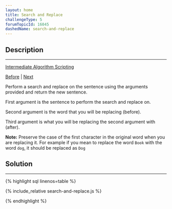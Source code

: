 ```yaml
---
layout: home
title: Search and Replace
challengeType: 5
forumTopicId: 16045
dashedName: search-and-replace
---
```


<div class="row">
<div class="columnStmt" markdown="1">

## Description
------

[Intermediate Algorithm Scripting](../intermediate-algorithm-scripting/README.html) 

[Before](./pig-latin.md)  | [Next](./dna-pairing.md) 

Perform a search and replace on the sentence using the arguments provided and return the new sentence.

First argument is the sentence to perform the search and replace on.

Second argument is the word that you will be replacing (before).

Third argument is what you will be replacing the second argument with (after).

**Note:** Preserve the case of the first character in the original word when you are replacing it. For example if you mean to replace the word `Book` with the word `dog`, it should be replaced as `Dog`

</div>
<div class="columnSol" markdown="1">

## Solution
------

{% highlight sql linenos=table %}

{% include_relative search-and-replace.js %}

{% endhighlight %}

</div>
</div>

